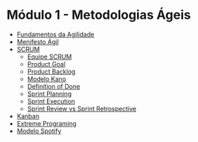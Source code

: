 # Módulo 1 - Metodologias Ágeis

- <a href="./fundamentos_da_agilidade.md">Fundamentos da Agilidade</a>
- <a href="./manifesto_agil.md">Menifesto Ágil</a>
- <a href="./scrum-introducao.md">SCRUM</a>
    - <a href="./scrum-equipe.md">Equipe SCRUM</a>
    - <a href="./scrum-product-goal.md">Product Goal</a>
    - <a href="./scrum-product-backlog.md">Product Backlog</a>
    - <a href="./scrum-modelo-kano.md">Modelo Kano</a>
    - <a href="./scrum-definition-of-done.md">Definition of Done</a>
    - <a href="./scrum-sprint-planning.md">Sprint Planning</a>
    - <a href="./scrum-sprint-execution.md">Sprint Execution</a>
    - <a href="./scrum-sprint-review-vs-retrospective.md">Sprint Review vs Sprint Retrospective</a>
- <a href="./kanban.md">Kanban</a>
- <a href="./xp.md">Extreme Programing</a>
- <a href="./modelo-spotify.md">Modelo Spotify</a>